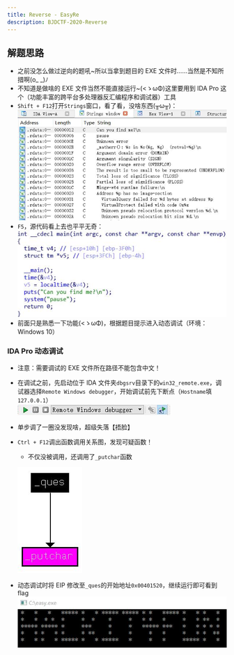 ```yaml
---
title: Reverse - EasyRe
description: BJDCTF-2020-Reverse
---
```


## 解题思路

- 之前没怎么做过逆向的题吼~所以当拿到题目的 EXE 文件时……当然是不知所措啊(o_ _)ﾉ
- 不知道是做啥的 EXE 文件当然不能直接运行~(<ゝωΦ)这里要用到 IDA Pro 这个（功能丰富的跨平台多处理器反汇编程序和调试器）工具
- `Shift + F12`打开`Strings`窗口，看了看，没啥东西(╥ω╥)：<br>
![Strings 窗口并未获得想要信息](img/easyre01.jpg)
- `F5`，源代码看上去也平平无奇：<br>
![超级短的源代码](img/easyre02.jpg)
- 前面只是熟悉一下功能(<ゝωΦ)，根据题目提示进入动态调试（环境：Windows 10）

### IDA Pro 动态调试

- 注意：需要调试的 EXE 文件所在路径不能包含中文！
- 在调试之前，先启动位于 IDA 文件夹`dbgsrv`目录下的`win32_remote.exe`，调试器选择`Remote Windows debugger`，开始调试前先下断点（`Hostname`填`127.0.0.1`）<br>
![选择调试器](img/easyre03.jpg)
- 单步调了一圈没发现啥，超级失落【捂脸】
- `Ctrl + F12`调出函数调用关系图，发现可疑函数！
  - 不仅没被调用，还调用了`_putchar`函数

  ![可疑函数 _ques](img/easyre04.jpg)
- 动态调试时将 EIP 修改至`_ques`的开始地址`0x00401520`，继续运行即可看到 flag<br>
![HACKIT4FUN](img/easyre05.jpg)